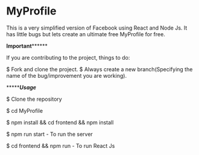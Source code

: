 # MyProfile
This is a very simplified version of Facebook using React and Node Js.
It has little bugs but lets create an ultimate free MyProfile for free.


**********Important****************

If you are contributing to the project, things to do:

$ Fork and clone the project.
$ Always create a new branch(Specifying the name of the bug/improvement you are working).


******************Usage*************

$ Clone the repository

$ cd MyProfile

$ npm install && cd frontend && npm install

$ npm run start -  To run the server

$ cd frontend && npm run - To run React Js
